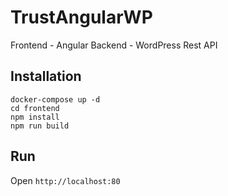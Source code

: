 # TrustAngularWP
Frontend - Angular
Backend - WordPress Rest API

## Installation
```shell
docker-compose up -d
cd frontend
npm install
npm run build
```

## Run
Open ```http://localhost:80```
